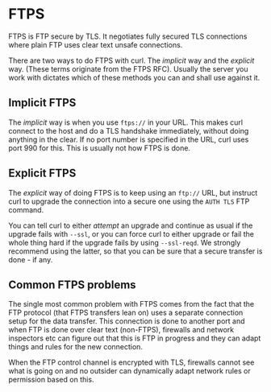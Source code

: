 # FTPS

FTPS is FTP secure by TLS. It negotiates fully secured TLS connections where
plain FTP uses clear text unsafe connections.

There are two ways to do FTPS with curl. The *implicit* way and the *explicit*
way. (These terms originate from the FTPS RFC). Usually the server you work
with dictates which of these methods you can and shall use against it.

## Implicit FTPS

The *implicit* way is when you use `ftps://` in your URL. This makes curl
connect to the host and do a TLS handshake immediately, without doing anything
in the clear. If no port number is specified in the URL, curl uses port 990
for this. This is usually not how FTPS is done.

## Explicit FTPS

The *explicit* way of doing FTPS is to keep using an `ftp://` URL, but
instruct curl to upgrade the connection into a secure one using the `AUTH TLS`
FTP command.

You can tell curl to either *attempt* an upgrade and continue as usual if the
upgrade fails with `--ssl`, or you can force curl to either upgrade or fail
the whole thing hard if the upgrade fails by using `--ssl-reqd`. We strongly
recommend using the latter, so that you can be sure that a secure transfer is
done - if any.

## Common FTPS problems

The single most common problem with FTPS comes from the fact that the FTP
protocol (that FTPS transfers lean on) uses a separate connection setup for
the data transfer. This connection is done to another port and when FTP is
done over clear text (non-FTPS), firewalls and network inspectors etc can
figure out that this is FTP in progress and they can adapt things and rules
for the new connection.

When the FTP control channel is encrypted with TLS, firewalls cannot see what
is going on and no outsider can dynamically adapt network rules or permission
based on this.
